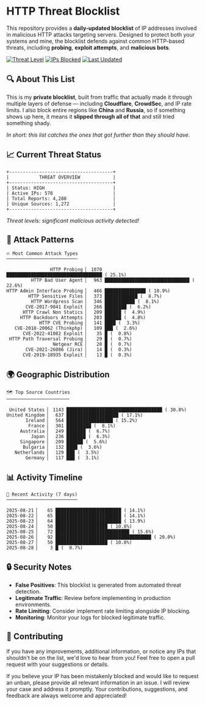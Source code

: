 # HTTP Threat Blocklist

This repository provides a **daily-updated blocklist** of IP addresses involved in malicious HTTP attacks targeting servers. Designed to protect both your systems and mine, the blocklist defends against common HTTP-based threats, including **probing**, **exploit attempts**, and **malicious bots**.

[![Threat Level](https://img.shields.io/badge/Threat%20Level-HIGH-red)](.)
[![IPs Blocked](https://img.shields.io/badge/IPs%20Blocked-578-blue)](.)
[![Last Updated](https://img.shields.io/badge/Updated-2025--08--28-brightgreen)](.)

## 🔍 About This List

This is my **private blocklist**, built from traffic that actually made it through multiple layers of defense — including **Cloudflare**, **CrowdSec**, and IP rate limits. I also block entire regions like **China** and **Russia**, so if something shows up here, it means it **slipped through all of that** and still tried something shady.

*In short: this list catches the ones that got further than they should have.*

## 📈 Current Threat Status

```
+--------------------------------------+
|           THREAT OVERVIEW            |
+--------------------------------------+
| Status: HIGH                         |
| Active IPs: 578                      |
| Total Reports: 4,280                 |
| Unique Sources: 1,272                |
+--------------------------------------+
```

*Threat levels: significant malicious activity detected!*

## 🎯 Attack Patterns

```
🔥 Most Common Attack Types
──────────────────────────

                HTTP Probing ▏ 1070 ███████████████████████████████████ ( 25.1%)
         HTTP Bad User Agent ▏  963 ███████████████████████████████ ( 22.6%)
HTTP Admin Interface Probing ▏  466 ███████████████ ( 10.9%)
        HTTP Sensitive Files ▏  373 ████████████ (  8.7%)
         HTTP Wordpress Scan ▏  346 ███████████ (  8.1%)
       CVE-2017-9841 Exploit ▏  266 ████████ (  6.2%)
      HTTP Crawl Non Statics ▏  209 ██████ (  4.9%)
     HTTP Backdoors Attempts ▏  203 ██████ (  4.8%)
            HTTP CVE Probing ▏  141 ████ (  3.3%)
   CVE-2018-20062 (Thinkphp) ▏  109 ███ (  2.6%)
      CVE-2022-41082 Exploit ▏   35 █ (  0.8%)
 HTTP Path Traversal Probing ▏   29 █ (  0.7%)
                 Netgear RCE ▏   28 █ (  0.7%)
       CVE-2021-26086 (Jira) ▏   14 █ (  0.3%)
      CVE-2019-18935 Exploit ▏   13 █ (  0.3%)
```

## 🌍 Geographic Distribution

```
🗺️ Top Source Countries
───────────────────────

 United States ▏ 1143 ███████████████████████████████████ ( 30.8%)
United Kingdom ▏  637 ███████████████████ ( 17.1%)
       Ireland ▏  564 █████████████████ ( 15.2%)
        France ▏  301 █████████ (  8.1%)
     Australia ▏  249 ███████ (  6.7%)
         Japan ▏  236 ███████ (  6.3%)
     Singapore ▏  209 ██████ (  5.6%)
      Bulgaria ▏  132 ████ (  3.6%)
   Netherlands ▏  129 ███ (  3.5%)
       Germany ▏  117 ███ (  3.1%)
```

## 📊 Activity Timeline

```
📅 Recent Activity (7 days)
──────────────────────────

2025-08-21 ▏   65 ████████████████████████ ( 14.1%)
2025-08-22 ▏   65 ████████████████████████ ( 14.1%)
2025-08-23 ▏   64 ████████████████████████ ( 13.9%)
2025-08-24 ▏   50 ███████████████████ ( 10.8%)
2025-08-25 ▏   72 ███████████████████████████ ( 15.6%)
2025-08-26 ▏   92 ███████████████████████████████████ ( 20.0%)
2025-08-27 ▏   50 ███████████████████ ( 10.8%)
2025-08-28 ▏    3 █ (  0.7%)
```

## 🔒 Security Notes

- **False Positives**: This blocklist is generated from automated threat detection.
- **Legitimate Traffic**: Review before implementing in production environments.
- **Rate Limiting**: Consider implement rate limiting alongside IP blocking.
- **Monitoring**: Monitor your logs for blocked legitimate traffic.

## 🤝 Contributing

If you have any improvements, additional information, or notice any IPs that shouldn't be on the list, we'd love to hear from you! Feel free to open a pull request with your suggestions or details.

If you believe your IP has been mistakenly blocked and would like to request an unban, please provide all relevant information in an issue. I will review your case and address it promptly. Your contributions, suggestions, and feedback are always welcome and appreciated!